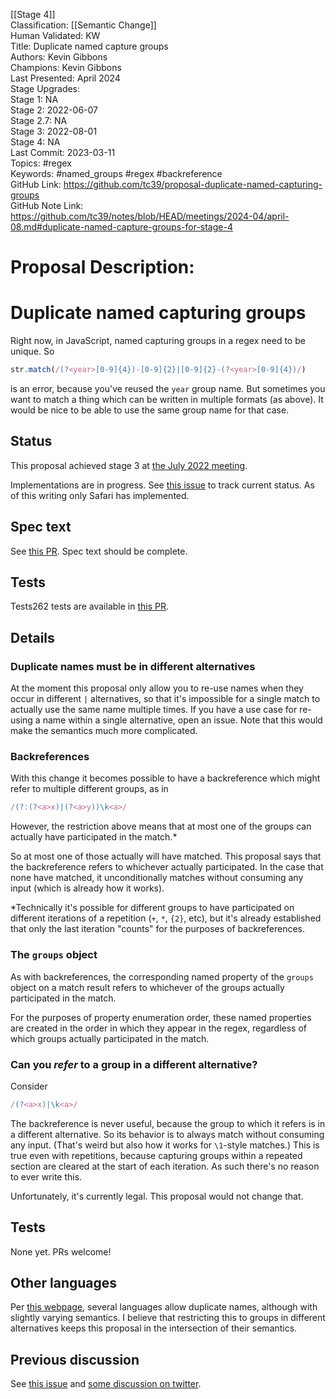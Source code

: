 [[Stage 4]]<br>Classification: [[Semantic Change]]<br>Human Validated: KW<br>Title: Duplicate named capture groups<br>Authors: Kevin Gibbons<br>Champions: Kevin Gibbons<br>Last Presented: April 2024<br>Stage Upgrades:<br>Stage 1: NA  
Stage 2: 2022-06-07  
Stage 2.7: NA  
Stage 3: 2022-08-01  
Stage 4: NA<br>Last Commit: 2023-03-11<br>Topics: #regex<br>Keywords: #named_groups #regex #backreference <br>GitHub Link: https://github.com/tc39/proposal-duplicate-named-capturing-groups <br>GitHub Note Link: https://github.com/tc39/notes/blob/HEAD/meetings/2024-04/april-08.md#duplicate-named-capture-groups-for-stage-4
# Proposal Description:
# Duplicate named capturing groups

Right now, in JavaScript, named capturing groups in a regex need to be unique. So

```js
str.match(/(?<year>[0-9]{4})-[0-9]{2}|[0-9]{2}-(?<year>[0-9]{4})/)
```

is an error, because you've reused the `year` group name. But sometimes you want to match a thing which can be written in multiple formats (as above). It would be nice to be able to use the same group name for that case.

## Status

This proposal achieved stage 3 at [the July 2022 meeting](https://github.com/tc39/agendas/blob/main/2022/07.md).

Implementations are in progress. See [this issue](https://github.com/tc39/proposal-duplicate-named-capturing-groups/issues/4) to track current status. As of this writing only Safari has implemented.

## Spec text

See [this PR](https://github.com/tc39/ecma262/pull/2721). Spec text should be complete.

## Tests

Tests262 tests are available in [this PR](https://github.com/tc39/test262/pull/3625).

## Details

### Duplicate names must be in different alternatives

At the moment this proposal only allow you to re-use names when they occur in different `|` alternatives, so that it's impossible for a single match to actually use the same name multiple times. If you have a use case for re-using a name within a single alternative, open an issue. Note that this would make the semantics much more complicated.

### Backreferences

With this change it becomes possible to have a backreference which might refer to multiple different groups, as in

```js
/(?:(?<a>x)|(?<a>y))\k<a>/
```

However, the restriction above means that at most one of the groups can actually have participated in the match.\*

So at most one of those actually will have matched. This proposal says that the backreference refers to whichever actually participated. In the case that none have matched, it unconditionally matches without consuming any input (which is already how it works).

\*Technically it's possible for different groups to have participated on different iterations of a repetition (`+`, `*`, `{2}`, etc), but it's already established that only the last iteration "counts" for the purposes of backreferences.

### The `groups` object

As with backreferences, the corresponding named property of the `groups` object on a match result refers to whichever of the groups actually participated in the match.

For the purposes of property enumeration order, these named properties are created in the order in which they appear in the regex, regardless of which groups actually participated in the match.

### Can you _refer_ to a group in a different alternative?

Consider

```js
/(?<a>x)|\k<a>/
```

The backreference is never useful, because the group to which it refers is in a different alternative. So its behavior is to always match without consuming any input. (That's weird but also how it works for `\1`-style matches.) This is true even with repetitions, because capturing groups within a repeated section are cleared at the start of each iteration. As such there's no reason to ever write this.

Unfortunately, it's currently legal. This proposal would not change that.

## Tests

None yet. PRs welcome!

## Other languages

Per [this webpage](https://www.regular-expressions.info/named.html#duplicate), several languages allow duplicate names, although with slightly varying semantics. I believe that restricting this to groups in different alternatives keeps this proposal in the intersection of their semantics.

## Previous discussion

See [this issue](https://github.com/tc39/proposal-regexp-named-groups/issues/44) and [some discussion on twitter](https://twitter.com/littledan/status/1352019266300768266).

<br>